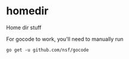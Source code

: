 homedir
=======

Home dir stuff

For gocode to work, you'll need to manually run

    go get -u github.com/nsf/gocode
